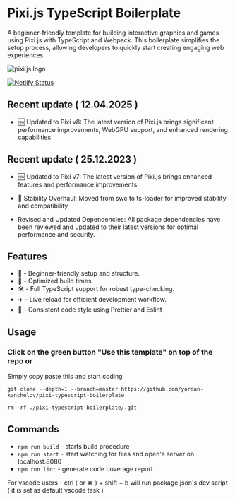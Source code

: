 # Pixi.js TypeScript Boilerplate

A beginner-friendly template for building interactive graphics and games using Pixi.js with TypeScript and Webpack. This boilerplate simplifies the setup process, allowing developers to quickly start creating engaging web experiences.

![pixi.js logo](https://pixijs.download/pixijs-banner-no-version.png?v=1)

[![Netlify Status](https://api.netlify.com/api/v1/badges/14e7ef42-5c90-44c8-a7ec-0b6e20c59735/deploy-status)](https://pixi-typescript-boilerplate.netlify.app)

## Recent update ( 12.04.2025 )

- 🆕 Updated to Pixi v8: The latest version of Pixi.js brings significant performance improvements, WebGPU support, and enhanced rendering capabilities

## Recent update ( 25.12.2023 )

- 🆕 Updated to Pixi v7: The latest version of Pixi.js brings enhanced features and performance improvements

- 🔧 Stability Overhaul: Moved from swc to ts-loader for improved stability and compatibility

- Revised and Updated Dependencies: All package dependencies have been reviewed and updated to their latest versions for optimal performance and security.

## Features

- 🔰 - Beginner-friendly setup and structure.
- 🚀 - Optimized build times.
- 🛠 - Full TypeScript support for robust type-checking.
- ✈️ - Live reload for efficient development workflow.
- 📝 - Consistent code style using Prettier and Eslint

## Usage

### Click on the green button "Use this template" on top of the repo or

Simply copy paste this and start coding

`git clone --depth=1 --branch=master https://github.com/yordan-kanchelov/pixi-typescript-boilerplate`

`rm -rf ./pixi-typescript-boilerplate/.git`

## Commands

- `npm run build` - starts build procedure
- `npm run start` - start watching for files and open's server on localhost:8080
- `npm run lint` - generate code coverage report

For vscode users - ctrl ( or ⌘ ) + shift + b will run package.json's dev script ( it is set as default vscode task )
